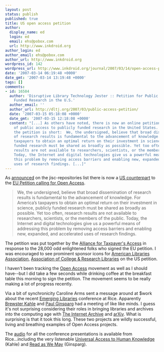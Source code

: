 ```yaml
---
layout: post
status: publish
published: true
title: US open access petition
author:
  display_name: ed
  login: ed
  email: ehs@pobox.com
  url: http://www.inkdroid.org
author_login: ed
author_email: ehs@pobox.com
author_url: http://www.inkdroid.org
wordpress_id: 142
wordpress_url: http://www.inkdroid.org/journal/2007/03/14/open-access-petition-in-the-us/
date: '2007-03-14 06:19:48 +0000'
date_gmt: '2007-03-14 13:19:48 +0000'
tags: []
comments:
- id: 16584
  author: 'Disruptive Library Technology Jester :: Petition for Public Access to Publicly
    Funded Research in the U.S.'
  author_email: ''
  author_url: http://dltj.org/2007/03/public-access-petition/
  date: '2007-03-15 05:18:08 +0000'
  date_gmt: '2007-03-15 12:18:08 +0000'
  content: "[...] As others have noted, there is now an online petition in support
    of public access to publicly funded research in the United States. The text of
    the petition is short:  We, the undersigned, believe that broad dissemination
    of research results is fundamental to the advancement of knowledge. For America’s
    taxpayers to obtain an optimal return on their investment in science, publicly
    funded research must be shared as broadly as possible. Yet too often, research
    results are not available to researchers, scientists, or the members of the public.
    Today, the Internet and digital technologies give us a powerful means of addressing
    this problem by removing access barriers and enabling new, expanded, and accelerated
    uses of research findings. [...]"
---
```

<p>As <a href="http://www.jiscmail.ac.uk/archives/jisc-repositories.html">announced</a> on the jisc-repositories list there is now a <a href="http://www.publicaccesstoresearch.org/">US counterpart</a> to the <a href="http://www.ec-petition.eu/">EU Petition calling for Open Access</a>. </p>
<blockquote><p>
We, the undersigned, believe that broad dissemination of research results is fundamental to the advancement of knowledge. For America&rsquo;s taxpayers to obtain an optimal return on their investment in science, publicly funded research must be shared as broadly as possible. Yet too often, research results are not available to researchers, scientists, or the members of the public. Today, the Internet and digital technologies give us a powerful means of addressing this problem by removing access barriers and enabling new, expanded, and accelerated uses of research findings.
</p></blockquote>
<p>The petition was put together by the <a href="http://www.taxpayeraccess.org/">Alliance for Taxpayer's Access</a> in response to the 28,000 odd enlightened folks who signed the EU petition. I was encouraged to see prominent sponsor icons for <a href="http://ala.org">American Libraries Association</a>, <a href="http://acrl.org">Association of College & Research Libraries</a> on the US petition.</p>
<p>I haven't been tracking the <a href="http://en.wikipedia.org/wiki/Open_access">Open Access</a> movement as well as I should have--but I did take a few seconds while drinking coffee at the breakfast table this morning to sign the petition. The movement seems to be really making a lot of progress recently. </p>
<p>Via a bit of synchronicity Caroline Arms sent a message around at $work about the recent <a href="http://www.delange.rice.edu/conferenceVI.cfm">Emerging Libraries</a> conference at Rice. Apparently <a href="http://en.wikipedia.org/wiki/Kahle">Brewster Kahle</a> and <a href="http://en.wikipedia.org/wiki/Paul_Ginsparg">Paul Ginsparg</a> had a meeting of like like minds. I guess it's not surprising considering their roles in bringing libraries and archives into the computing age with <a href="http://archive.org">The Internet Archive</a> and <a href="http://arxiv.org/">arXiv</a>. What is surprising is that it took this long. These two projects are wildly successful, living and breathing examples of Open Access projects. </p>
<p>The <a href="http://webcast.rice.edu/">audio</a> for all the conference presentations is available from Rice...including the very listenable <a href="http://webcast.rice.edu/index.php?action=details&event=927">Universal Access to Human Knowledge</a> (Kahle) and <a href="http://webcast.rice.edu/webcast.php?action=details&event=919">Read as We May</a> (Ginsparg).</p>
